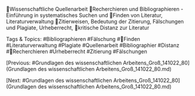 Wissenschaftliche Quellenarbeit
Recherchieren und Bibliographieren - Einführung in systematisches Suchen und
Finden von Literatur, Literaturverwaltung
Zitierweisen, Bedeutung der Zitierung, Fälschungen und Plagiate, Urheberrecht,
kritische Distanz zur Literatur

   Tags & Topics:
   #Bibliographieren
   #Fälschung
   #Finden
   #Literaturverwaltung
   #Plagiate
   #Quellenarbeit
   #Bibliographier
   #Distanz
   #Recherchieren
   #Urheberrecht
   #Zitierung
   #Fälschungen

[Previous: #Grundlagen des wissenschaftlichen Arbeitens_Groß_141022_80](Grundlagen des wissenschaftlichen Arbeitens_Groß_141022_80.md)

[Next: #Grundlagen des wissenschaftlichen Arbeitens_Groß_141022_80](Grundlagen des wissenschaftlichen Arbeitens_Groß_141022_80.md)